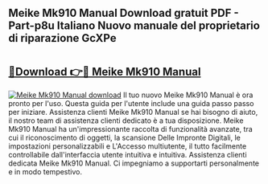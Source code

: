 ## Meike Mk910 Manual Download gratuit PDF - Part-p8u Italiano Nuovo manuale del proprietario di riparazione GcXPe

# <h2><a href="http://dfazglr.blite.top/?on=Meike+Mk910+Manual">🔗Download 👉🔴 Meike Mk910 Manual</a></h2>

[![Meike Mk910 Manual download](https://i.imgur.com/lujVjoI.png)](http://dfazglr.blite.top/?on=Meike+Mk910+Manual)
Il tuo nuovo Meike Mk910 Manual è ora pronto per l'uso. Questa guida per l'utente include una guida passo passo per iniziare. Assistenza clienti Meike Mk910 Manual se hai bisogno di aiuto, il nostro team di assistenza clienti dedicato è a tua disposizione. Meike Mk910 Manual ha un'impressionante raccolta di funzionalità avanzate, tra cui il riconoscimento di oggetti, la scansione Delle Impronte Digitali, le impostazioni personalizzabili e L'Accesso multiutente, il tutto facilmente controllabile dall'interfaccia utente intuitiva e intuitiva. Assistenza clienti dedicata Meike Mk910 Manual. Ci impegniamo a supportarti personalmente e in modo tempestivo.

